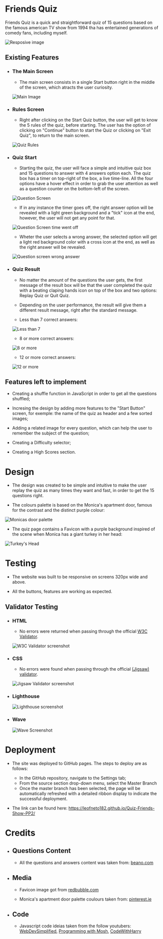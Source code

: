 # Friends Quiz

Friends Quiz is a quick and straightforward quiz of 15 questions based on the famous american TV show from 1994 tha has entertained generations of comedy fans, including myself.

![Resposive image](/assets/images/responsive-image.png)

## Existing Features

- ### The Main Screen

    * The main screen consists in a single Start button right in the middle of the screen, which atracts the user curiosity.

    ![Main Image](assets/images/main-screen.png)

- ### Rules Screen

    * Right after clicking on the Start Quiz button, the user will get to know the 5 rules of the quiz, before starting. The user has the option of clicking on "Continue" button to start the Quiz or clicking on "Exit Quiz", to return to the main screen.

    ![Quiz Rules](assets/images/friends-rules.png)

- ### Quiz Start

    * Starting the quiz, the user will face a simple and intuitive quiz box and 15 questions to answer with 4 answers option each. The quiz box has a timer on top-right of the box, a live time-line. All the four options have a hover effect in order to grab the user attention as well as a question counter on the bottom-left of the screen.

    ![Question Screen](assets/images/question-screen.png)

    * If in any instance the timer goes off, the right answer option will be revealed with a light green background and a "tick" icon at the end, however, the user will not get any point for that.

    ![Question Screen time went off](assets/images/question-screen-time-off.png)

    * Wheter the user selects a wrong answer, the selected option will get a light red background color with a cross icon at the end, as well as the right answer will be revealed.

    ![Question screen wrong answer](assets/images/question-screen-wrong-answer.png)

- ### Quiz Result

    * No matter the amount of the questions the user gets, the first message of the result box will be that the user completed the quiz with a beating claping hands icon on top of the box and two options: Replay Quiz or Quit Quiz.
    * Depending on the user performance, the result will give them a different result message, right after the standard message.

    * Less than 7 correct answers: 

    ![Less than 7](assets/images/result-bad.png)

    * 8 or more correct answers: 

    ![8 or more](assets/images/result-nice.png)

    * 12 or more correct answers:

    ![12 or more](assets/images/result-omg.png)

## Features left to implement

* Creating a shuffle function in JavaScript in order to get all the questions shuffled;

* Incresing the design by adding more features to the "Start Button" screen, for exemple: the name of the quiz as header and a few sorted images;

* Adding a related image for every question, which can help the user to remember the subject of the question;

* Creating a Difficulty selector;

* Creating a High Scores section.

# Design

* The design was created to be simple and intuitive to make the user replay the quiz as many times they want and fast, in order to get the 15 questions right.

* The colours palette is based on the Monica's apartment door, famous for the contrast and the distinct purple colour: 

![Monicas door palette](assets/images/Monicas-door-palette.png)

* The quiz page contains a Favicon with a purple background inspired of the scene when Monica has a giant turkey in her head: 

![Turkey's Head](assets/images/Favicon-image.png)

# Testing

*  The website was built to be responsive on screens 320px wide and above.

* All the buttons, features are working as expected.

## Validator Testing

- ### HTML

    * No errors were returned when passing through the official [W3C Validator](https://validator.w3.org/).

    ![W3C Validator screenshot](assets/images/W3C-validator.png)

- ### CSS

    * No errors were found when passing through the official [(Jigsaw) validator](https://jigsaw.w3.org/css-validator/).

    ![Jigsaw Validator screenshot](assets/images/Jigsaw.png)

- ### Lighthouse

    ![Lighthouse screenshot](assets/images/Lighthouse.png)

- ### Wave

    ![Wave Screenshot](assets/images/Wave.png)


# Deployment 

* The site was deployed to GitHub pages. The steps to deploy are as follows:

    - In the GitHub repository, navigate to the Settings tab;
    - From the source section drop-down menu, select the Master Branch
    - Once the master branch has been selected, the page will be automatically refreshed with a detailed ribbon display to indicate the successful deployment.

* The link can be found here: https://leofneto182.github.io/Quiz-Friends-Show-PP2/

# Credits

- ## Questions Content
    
    - All the questions and answers content was taken from: [beano.com](https://www.beano.com/posts/the-ultimate-friends-trivia-quiz)


- ## Media

    - Favicon image got from [redbubble.com](https://www.redbubble.com/i/sticker/Monica-Turkey-Head-Thanksgiving-by-izzydoodlesshop/40966541.EJUG5)

    - Monica's apartment door palette coulours taken from: [pinterest.ie](https://www.pinterest.ie/pin/AcT43PGI45QLha7r3RprCkTlsyW9YZvPy30TJMGE3gdVe8gUhwtWvfY/)

- ## Code

    -  Javascript code ideias taken from the follow youtubers: [WebDevSimplified](https://www.youtube.com/@WebDevSimplified), [Programming with Mosh](https://www.youtube.com/c/programmingwithmosh), [CodeWithHarry](https://www.youtube.com/channel/UCeVMnSShP_Iviwkknt83cww)
    